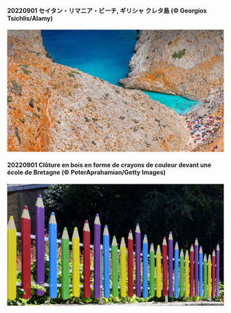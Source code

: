 #### 20220901 セイタン・リマニア・ビーチ, ギリシャ クレタ島 (© Georgios Tsichlis/Alamy)

![](20220901_SeitanLimania_1920x1080.jpg)

#### 20220901 Clôture en bois en forme de crayons de couleur devant une école de Bretagne (© PeterAprahamian/Getty Images)

![](20220901_LearningTime_1920x1080.jpg)

